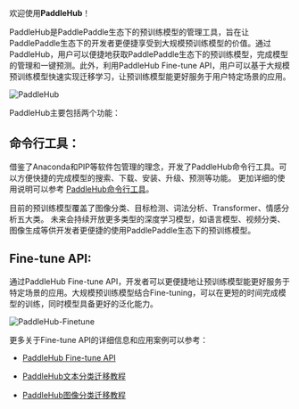 欢迎使用**PaddleHub**！

PaddleHub是PaddlePaddle生态下的预训练模型的管理工具，旨在让PaddlePaddle生态下的开发者更便捷享受到大规模预训练模型的价值。通过PaddleHub，用户可以便捷地获取PaddlePaddle生态下的预训练模型，完成模型的管理和一键预测。此外，利用PaddleHub Fine-tune API，用户可以基于大规模预训练模型快速实现迁移学习，让预训练模型能更好服务于用户特定场景的应用。

![PaddleHub](https://raw.githubusercontent.com/PaddlePaddle/PaddleHub/release/v0.5.0/docs/imgs/paddlehub_figure.jpg)

PaddleHub主要包括两个功能：
## 命令行工具：

借鉴了Anaconda和PIP等软件包管理的理念，开发了PaddleHub命令行工具。可以方便快捷的完成模型的搜索、下载、安装、升级、预测等功能。
更加详细的使用说明可以参考
[PaddleHub命令行工具](https://github.com/PaddlePaddle/PaddleHub/tree/release/v0.5.0/docs/cmd_tool.md)。

目前的预训练模型覆盖了图像分类、目标检测、词法分析、Transformer、情感分析五大类。
未来会持续开放更多类型的深度学习模型，如语言模型、视频分类、图像生成等供开发者更便捷的使用PaddlePaddle生态下的预训练模型。


## Fine-tune API:

通过PaddleHub Fine-tune API，开发者可以更便捷地让预训练模型能更好服务于特定场景的应用。大规模预训练模型结合Fine-tuning，可以在更短的时间完成模型的训练，同时模型具备更好的泛化能力。

![PaddleHub-Finetune](https://raw.githubusercontent.com/PaddlePaddle/PaddleHub/release/v0.5.0/docs/imgs/paddlehub_finetune.jpg)

更多关于Fine-tune API的详细信息和应用案例可以参考：

* [PaddleHub Fine-tune API](https://github.com/PaddlePaddle/PaddleHub/tree/release/v0.5.0/docs/api/finetune_api.md)

* [PaddleHub文本分类迁移教程](https://github.com/PaddlePaddle/PaddleHub/tree/release/v0.5.0/docs/turtorial/cv_tl_turtorial.md)

* [PaddleHub图像分类迁移教程](https://github.com/PaddlePaddle/PaddleHub/tree/release/v0.5.0/docs/turtorial/nlp_tl_turtorial.md)
